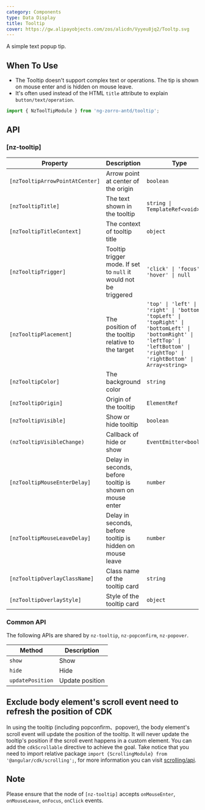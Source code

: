 ```yaml
---
category: Components
type: Data Display
title: Tooltip
cover: https://gw.alipayobjects.com/zos/alicdn/Vyyeu8jq2/Tooltp.svg
---
```


A simple text popup tip.

## When To Use

- The Tooltip doesn't support complex text or operations. The tip is shown on mouse enter and is hidden on mouse leave.
- It's often used instead of the HTML `title` attribute to explain `button/text/operation`.

```ts
import { NzToolTipModule } from 'ng-zorro-antd/tooltip';
```

## API

### [nz-tooltip]

| Property                        | Description                                                      | Type                                                                                                                                                                              | Default   |
| ------------------------------- | ---------------------------------------------------------------- | --------------------------------------------------------------------------------------------------------------------------------------------------------------------------------- | --------- |
| `[nzTooltipArrowPointAtCenter]` | Arrow point at center of the origin                              | `boolean`                                                                                                                                                                         | `false`   |
| `[nzTooltipTitle]`              | The text shown in the tooltip                                    | `string \| TemplateRef<void>`                                                                                                                                                     | -         |
| `[nzTooltipTitleContext]`       | The context of tooltip title                                     | `object`                                                                                                                                                                          | -         |
| `[nzTooltipTrigger]`            | Tooltip trigger mode. If set to `null` it would not be triggered | `'click' \| 'focus' \| 'hover' \| null`                                                                                                                                           | `'hover'` |
| `[nzTooltipPlacement]`          | The position of the tooltip relative to the target               | `'top' \| 'left' \| 'right' \| 'bottom' \| 'topLeft' \| 'topRight' \| 'bottomLeft' \| 'bottomRight' \| 'leftTop' \| 'leftBottom' \| 'rightTop' \| 'rightBottom' \| Array<string>` | `'top'`   |
| `[nzTooltipColor]`              | The background color                                             | `string`                                                                                                                                                                          | -         |
| `[nzTooltipOrigin]`             | Origin of the tooltip                                            | `ElementRef`                                                                                                                                                                      | -         |
| `[nzTooltipVisible]`            | Show or hide tooltip                                             | `boolean`                                                                                                                                                                         | `false`   |
| `(nzTooltipVisibleChange)`      | Callback of hide or show                                         | `EventEmitter<boolean>`                                                                                                                                                           | -         |
| `[nzTooltipMouseEnterDelay]`    | Delay in seconds, before tooltip is shown on mouse enter         | `number`                                                                                                                                                                          | `0.15`    |
| `[nzTooltipMouseLeaveDelay]`    | Delay in seconds, before tooltip is hidden on mouse leave        | `number`                                                                                                                                                                          | `0.1`     |
| `[nzTooltipOverlayClassName]`   | Class name of the tooltip card                                   | `string`                                                                                                                                                                          | -         |
| `[nzTooltipOverlayStyle]`       | Style of the tooltip card                                        | `object`                                                                                                                                                                          | -         |

### Common API

The following APIs are shared by `nz-tooltip`, `nz-popconfirm`, `nz-popover`.

| Method           | Description     |
| ---------------- | --------------- |
| `show`           | Show            |
| `hide`           | Hide            |
| `updatePosition` | Update position |

## Exclude body element's scroll event need to refresh the position of CDK

In using the tooltip (including popconfirm、popover), the body element's scroll event will update the position of the tooltip. It will never update the tooltip's position if the scroll event happens in a custom element. You can add the `cdkScrollable` directive to achieve the goal. Take notice that you need to import relative package `import {ScrollingModule} from '@angular/cdk/scrolling';`, for more information you can visit [scrolling/api](https://material.angular.io/cdk/scrolling/api).

## Note

Please ensure that the node of `[nz-tooltip]` accepts `onMouseEnter`, `onMouseLeave`, `onFocus`, `onClick` events.
